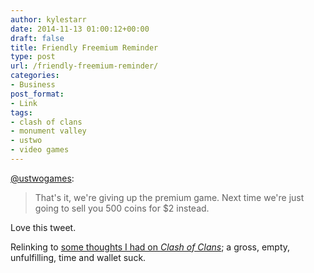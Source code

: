 ```yaml
---
author: kylestarr
date: 2014-11-13 01:00:12+00:00
draft: false
title: Friendly Freemium Reminder
type: post
url: /friendly-freemium-reminder/
categories:
- Business
post_format:
- Link
tags:
- clash of clans
- monument valley
- ustwo
- video games
---
```


[@ustwogames](https://twitter.com/ustwogames/status/532655689857265664):



<blockquote>That's it, we're giving up the premium game. Next time we're just going to sell you 500 coins for $2 instead.</blockquote>



Love this tweet.

Relinking to [some thoughts I had on _Clash of Clans_](https://www.zerocounts.net/2014/10/28/clash-of-clans-nearly-crushed-kansas-city/); a gross, empty, unfulfilling, time and wallet suck.
